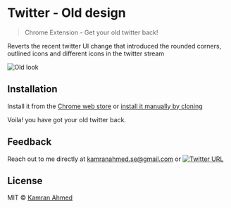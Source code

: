 # Twitter - Old design
> Chrome Extension - Get your old twitter back!

Reverts the recent twitter UI change that introduced the rounded corners, outlined icons and different icons in the twitter stream

![Old look](http://i.imgur.com/Dbaow69.png)

## Installation

Install it from the [Chrome web store](https://chrome.google.com/webstore/detail/twitter-old-design/bbbcmonfjjhepjioolmnpihkdloenbkd) or [install it manually by cloning](https://superuser.com/questions/247651/how-does-one-install-an-extension-for-chrome-browser-from-the-local-file-system/247654#247654)

Voila! you have got your old twitter back.

## Feedback
Reach out to me directly at kamranahmed.se@gmail.com or [![Twitter URL](https://img.shields.io/twitter/url/https/twitter.com/kamranahmedse.svg?style=social&label=Follow%20%40kamranahmedse)](https://twitter.com/kamranahmedse)

## License
MIT © [Kamran Ahmed](https://kamranahmed.info)


